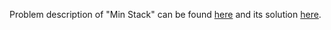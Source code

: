 Problem description of "Min Stack" can be found [here](https://leetcode.com/problems/min-stack/) and its solution [here](https://github.com/aurimas13/LeetCode-HackerRank-MAANG/blob/main/LeetCode/Python%20Solutions/Min%20Stack/stack.py).